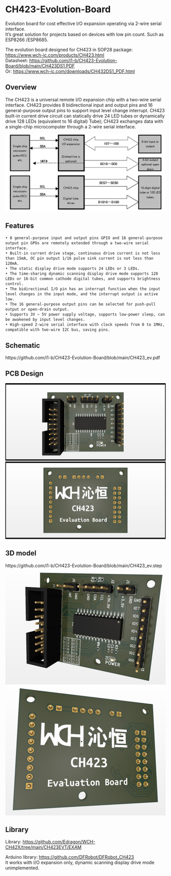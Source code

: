 # CH423-Evolution-Board

Evolution board for cost effective I/O expansion operating via 2-wire serial interface.<br> 
It’s great solution for projects based on devices with low pin count. 
Such as ESP8266 /ESP8685.

The evolution board designed for CH423 in SOP28 package: https://www.wch-ic.com/products/CH423.html
<br>Datasheet: https://github.com/i1-b/CH423-Evolution-Board/blob/main/CH423DS1.PDF
<br>Or: https://www.wch-ic.com/downloads/CH432DS1_PDF.html

<h2>Overview</h2>

The CH423 is a universal remote I/O expansion chip with a two-wire serial interface. CH423 provides 8 bidirectional input and output pins and 16 general-purpose output pins to support input level change interrupt. CH423 built-in current drive circuit can statically drive 24 LED tubes or dynamically drive 128 LEDs (equivalent to 16 digital) Tube); CH423 exchanges data with a single-chip microcomputer through a 2-wire serial interface. 

<picture>
   <img src="Img/lkSqXbKYTyaXqk4o92Rl5VHStg55QkCAZngRsQFD.jpeg">
</picture>


<h2>Features</h2>

    • 8 general-purpose input and output pins GPIO and 16 general-purpose output pin GPOs are remotely extended through a two-wire serial interface. 
    • Built-in current drive stage, continuous drive current is not less than 15mA, OC pin output 1/16 pulse sink current is not less than 120mA. 
    • The static display drive mode supports 24 LEDs or 3 LEDs. 
    • The time-sharing dynamic scanning display drive mode supports 128 LEDs or 16-bit common cathode digital tubes, and supports brightness control. 
    • The bidirectional I/O pin has an interrupt function when the input level changes in the input mode, and the interrupt output is active low. 
    • The 16 general-purpose output pins can be selected for push-pull output or open-drain output. 
    • Supports 3V ~ 5V power supply voltage, supports low-power sleep, can be awakened by input level changes. 
    • High-speed 2-wire serial interface with clock speeds from 0 to 1MHz, compatible with two-wire I2C bus, saving pins.

<h2>Schematic</h2>
https://github.com/i1-b/CH423-Evolution-Board/blob/main/CH423_ev.pdf

<h2>PCB Design</h2>

<picture>
   <img src="Img/Top.jpg">
</picture>
<picture>
   <img src="Img/Bott.jpg">
</picture>


<h2>3D model</h2>
https://github.com/i1-b/CH423-Evolution-Board/blob/main/CH423_ev.step
<picture>
   <img src="Img/3D_view_01.jpg">
</picture>
<picture>
   <img src="Img/3D_view_02.jpg">
</picture>



<h2>Library</h2>


Library: https://github.com/Edragon/WCH-CH42X/tree/main/CH423EVT/EXAM

Arduino library: https://github.com/DFRobot/DFRobot_CH423 <br>
It works with I/O expansion only, dynamic scanning display drive mode unimplemented.



